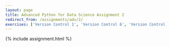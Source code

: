 ```yaml
---
layout: page
title: Advanced Python for Data Science Assignment 2
redirect_from: /assignments/adv/2/
exercises: ['Version Control 1', 'Version Control 6', 'Version Control 7', 'Version Control 8', 'Version Control 9']
---
```


{% include assignment.html %}

